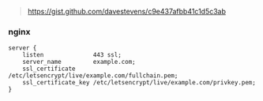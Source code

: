 > https://gist.github.com/davestevens/c9e437afbb41c1d5c3ab

### nginx
```
server {
    listen              443 ssl;
    server_name         example.com;
    ssl_certificate     /etc/letsencrypt/live/example.com/fullchain.pem;
    ssl_certificate_key /etc/letsencrypt/live/example.com/privkey.pem;
}
```